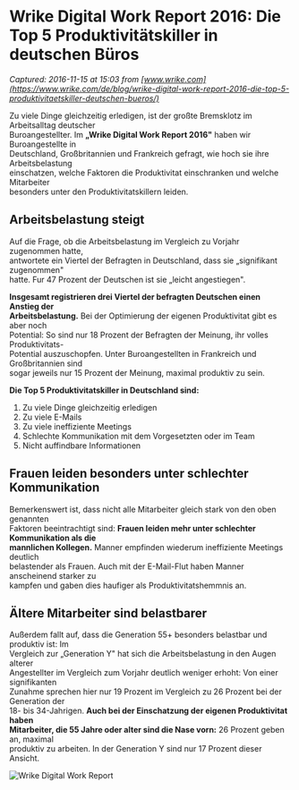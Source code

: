 # Wrike Digital Work Report 2016: Die Top 5 Produktivitätskiller in deutschen Büros

_Captured: 2016-11-15 at 15:03 from [www.wrike.com](https://www.wrike.com/de/blog/wrike-digital-work-report-2016-die-top-5-produktivitaetskiller-deutschen-bueros/)_

Zu viele Dinge gleichzeitig erledigen, ist der großte Bremsklotz im Arbeitsalltag deutscher  
Buroangestellter. Im **„Wrike Digital Work Report 2016"** haben wir Buroangestellte in  
Deutschland, Großbritannien und Frankreich gefragt, wie hoch sie ihre Arbeitsbelastung  
einschatzen, welche Faktoren die Produktivitat einschranken und welche Mitarbeiter  
besonders unter den Produktivitatskillern leiden.

## Arbeitsbelastung steigt

Auf die Frage, ob die Arbeitsbelastung im Vergleich zu Vorjahr zugenommen hatte,  
antwortete ein Viertel der Befragten in Deutschland, dass sie „signifikant zugenommen"  
hatte. Fur 47 Prozent der Deutschen ist sie „leicht angestiegen".

**Insgesamt registrieren drei Viertel der befragten Deutschen einen Anstieg der**  
**Arbeitsbelastung.** Bei der Optimierung der eigenen Produktivitat gibt es aber noch  
Potential: So sind nur 18 Prozent der Befragten der Meinung, ihr volles Produktivitats-  
Potential auszuschopfen. Unter Buroangestellten in Frankreich und Großbritannien sind  
sogar jeweils nur 15 Prozent der Meinung, maximal produktiv zu sein.

**Die Top 5 Produktivitatskiller in Deutschland sind:**

  1. Zu viele Dinge gleichzeitig erledigen
  2. Zu viele E-Mails
  3. Zu viele ineffiziente Meetings
  4. Schlechte Kommunikation mit dem Vorgesetzten oder im Team
  5. Nicht auffindbare Informationen

## Frauen leiden besonders unter schlechter Kommunikation

Bemerkenswert ist, dass nicht alle Mitarbeiter gleich stark von den oben genannten  
Faktoren beeintrachtigt sind: **Frauen leiden mehr unter schlechter Kommunikation als die**  
**mannlichen Kollegen.** Manner empfinden wiederum ineffiziente Meetings deutlich  
belastender als Frauen. Auch mit der E-Mail-Flut haben Manner anscheinend starker zu  
kampfen und gaben dies haufiger als Produktivitatshemmnis an.

## Ältere Mitarbeiter sind belastbarer

Außerdem fallt auf, dass die Generation 55+ besonders belastbar und produktiv ist: Im  
Vergleich zur „Generation Y" hat sich die Arbeitsbelastung in den Augen alterer  
Angestellter im Vergleich zum Vorjahr deutlich weniger erhoht: Von einer signifikanten  
Zunahme sprechen hier nur 19 Prozent im Vergleich zu 26 Prozent bei der Generation der  
18- bis 34-Jahrigen. **Auch bei der Einschatzung der eigenen Produktivitat haben**  
**Mitarbeiter, die 55 Jahre oder alter sind die Nase vorn:** 26 Prozent geben an, maximal  
produktiv zu arbeiten. In der Generation Y sind nur 17 Prozent dieser Ansicht.

![Wrike Digital Work Report](https://d3tvpxjako9ywy.cloudfront.net/blog/wp-content/uploads/2016/11/Wrike_DigitalWorkReport_Produktivita-t-1-214x1024.jpg?v=1478003901)
